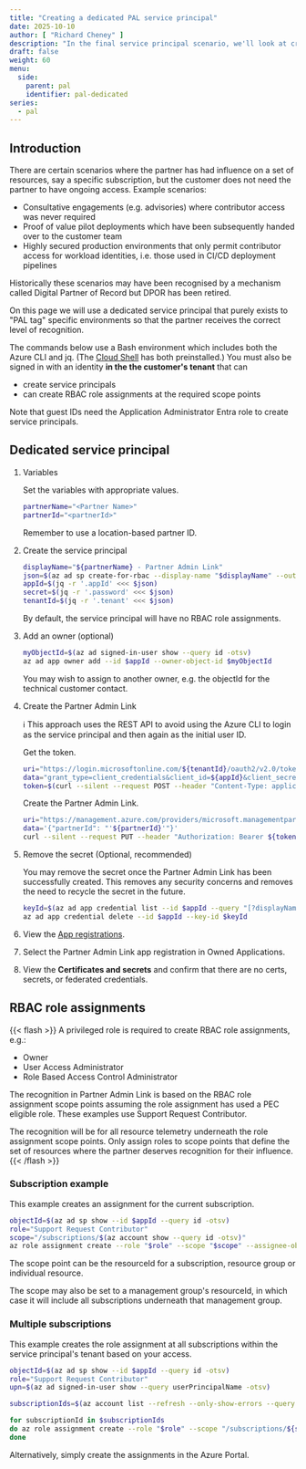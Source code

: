 ```yaml
---
title: "Creating a dedicated PAL service principal"
date: 2025-10-10
author: [ "Richard Cheney" ]
description: "In the final service principal scenario, we'll look at creating a service principal purely for recognition purposes."
draft: false
weight: 60
menu:
  side:
    parent: pal
    identifier: pal-dedicated
series:
  - pal
---
```


## Introduction

There are certain scenarios where the partner has had influence on a set of resources, say a specific subscription, but the customer does not need the partner to have ongoing access. Example scenarios:

- Consultative engagements (e.g. advisories) where contributor access was never required
- Proof of value pilot deployments which have been subsequently handed over to the customer team
- Highly secured production environments that only permit contributor access for workload identities, i.e. those used in CI/CD deployment pipelines

Historically these scenarios may have been recognised by a mechanism called Digital Partner of Record but DPOR has been retired.

On this page we will use a dedicated service principal that purely exists to "PAL tag" specific environments so that the partner receives the correct level of recognition.

The commands below use a Bash environment which includes both the Azure CLI and jq. (The [Cloud Shell](https://shell.azure.com) has both preinstalled.) You must also be signed in with an identity **in the the customer's tenant** that can

- create service principals
- can create RBAC role assignments at the required scope points

Note that guest IDs need the Application Administrator Entra role to create service principals.

## Dedicated service principal

1. Variables

    Set the variables with appropriate values.

    ```bash
    partnerName="<Partner Name>"
    partnerId="<partnerId>"
    ```

    Remember to use a location-based partner ID.

1. Create the service principal

    ```bash
    displayName="${partnerName} - Partner Admin Link"
    json=$(az ad sp create-for-rbac --display-name "$displayName" --output json)
    appId=$(jq -r '.appId' <<< $json)
    secret=$(jq -r '.password' <<< $json)
    tenantId=$(jq -r '.tenant' <<< $json)
    ```

    By default, the service principal will have no RBAC role assignments.

1. Add an owner (optional)

    ```bash
    myObjectId=$(az ad signed-in-user show --query id -otsv)
    az ad app owner add --id $appId --owner-object-id $myObjectId
    ```

    You may wish to assign to another owner, e.g. the objectId for the technical customer contact.

1. Create the Partner Admin Link

    ℹ️ This approach uses the REST API to avoid using the Azure CLI to login as the service principal and then again as the initial user ID.

    Get the token.

    ```bash
    uri="https://login.microsoftonline.com/${tenantId}/oauth2/v2.0/token"
    data="grant_type=client_credentials&client_id=${appId}&client_secret=${secret}&scope=https://management.azure.com/.default"
    token=$(curl --silent --request POST --header "Content-Type: application/x-www-form-urlencoded" --data "$data" "$uri" | jq -r '.access_token')
    ```

    Create the Partner Admin Link.

    ```bash
    uri="https://management.azure.com/providers/microsoft.managementpartner/partners/${partnerId}?api-version=2018-02-01"
    data='{"partnerId": "'${partnerId}'"}'
    curl --silent --request PUT --header "Authorization: Bearer ${token}" --header "Content-Type: application/json" --data "$data" "$uri" | jq .
    ```

1. Remove the secret (Optional, recommended)

    You may remove the secret once the Partner Admin Link has been successfully created. This removes any security concerns and removes the need to recycle the secret in the future.

    ```bash
    keyId=$(az ad app credential list --id $appId --query "[?displayName == 'rbac']|[0].keyId" -otsv)
    az ad app credential delete --id $appId --key-id $keyId
    ```

1. View the [App registrations](https://portal.azure.com/#view/Microsoft_AAD_IAM/ActiveDirectoryMenuBlade/~/RegisteredApps).
1. Select the Partner Admin Link app registration in Owned Applications.
1. View the **Certificates and secrets** and confirm that there are no certs, secrets, or federated credentials.

## RBAC role assignments

{{< flash >}}
A privileged role is required to create RBAC role assignments, e.g.:

- Owner
- User Access Administrator
- Role Based Access Control Administrator

The recognition in Partner Admin Link is based on the RBAC role assignment scope points assuming the role assignment has used a PEC eligible role. These examples use Support Request Contributor.

The recognition will be for all resource telemetry underneath the role assignment scope points. Only assign roles to scope points that define the set of resources where the partner deserves recognition for their influence.
{{< /flash >}}

### Subscription example

This example creates an assignment for the current subscription.

```bash
objectId=$(az ad sp show --id $appId --query id -otsv)
role="Support Request Contributor"
scope="/subscriptions/$(az account show --query id -otsv)"
az role assignment create --role "$role" --scope "$scope" --assignee-object-id "$objectId" --assignee-principal-type "ServicePrincipal"
```

The scope point can be the resourceId for a subscription, resource group or individual resource.

The scope may also be set to a management group's resourceId, in which case it will include all subscriptions underneath that management group.

### Multiple subscriptions

This example creates the role assignment at all subscriptions within the service principal's tenant based on your access.

```bash
objectId=$(az ad sp show --id $appId --query id -otsv)
role="Support Request Contributor"
upn=$(az ad signed-in-user show --query userPrincipalName -otsv)

subscriptionIds=$(az account list --refresh --only-show-errors --query "[?tenantId == '"${tenantId}"' && user.name == '"${upn}"'].id" -otsv)

for subscriptionId in $subscriptionIds
do az role assignment create --role "$role" --scope "/subscriptions/${subscriptionId}" --assignee-object-id "$objectId" --assignee-principal-type "ServicePrincipal"
done
```

Alternatively, simply create the assignments in the Azure Portal.
